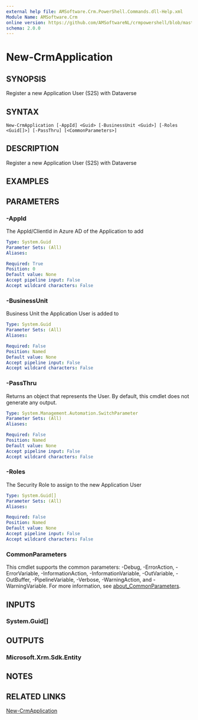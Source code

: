 ```yaml
---
external help file: AMSoftware.Crm.PowerShell.Commands.dll-Help.xml
Module Name: AMSoftware.Crm
online version: https://github.com/AMSoftwareNL/crmpowershell/blob/master/docs/Invoke-CrmNewApplication.md
schema: 2.0.0
---
```


# New-CrmApplication

## SYNOPSIS
Register a new Application User (S2S) with Dataverse

## SYNTAX

```
New-CrmApplication [-AppId] <Guid> [-BusinessUnit <Guid>] [-Roles <Guid[]>] [-PassThru] [<CommonParameters>]
```

## DESCRIPTION
Register a new Application User (S2S) with Dataverse

## EXAMPLES

## PARAMETERS

### -AppId
The AppId/ClientId in Azure AD of the Application to add

```yaml
Type: System.Guid
Parameter Sets: (All)
Aliases:

Required: True
Position: 0
Default value: None
Accept pipeline input: False
Accept wildcard characters: False
```

### -BusinessUnit
Business Unit the Application User is added to

```yaml
Type: System.Guid
Parameter Sets: (All)
Aliases:

Required: False
Position: Named
Default value: None
Accept pipeline input: False
Accept wildcard characters: False
```

### -PassThru
Returns an object that represents the User. By default, this cmdlet does not generate any output.

```yaml
Type: System.Management.Automation.SwitchParameter
Parameter Sets: (All)
Aliases:

Required: False
Position: Named
Default value: None
Accept pipeline input: False
Accept wildcard characters: False
```

### -Roles
The Security Role to assign to the new Application User

```yaml
Type: System.Guid[]
Parameter Sets: (All)
Aliases:

Required: False
Position: Named
Default value: None
Accept pipeline input: False
Accept wildcard characters: False
```

### CommonParameters
This cmdlet supports the common parameters: -Debug, -ErrorAction, -ErrorVariable, -InformationAction, -InformationVariable, -OutVariable, -OutBuffer, -PipelineVariable, -Verbose, -WarningAction, and -WarningVariable. For more information, see [about_CommonParameters](http://go.microsoft.com/fwlink/?LinkID=113216).

## INPUTS

### System.Guid[]

## OUTPUTS

### Microsoft.Xrm.Sdk.Entity

## NOTES

## RELATED LINKS

[New-CrmApplication](New-CrmApplication.md)


